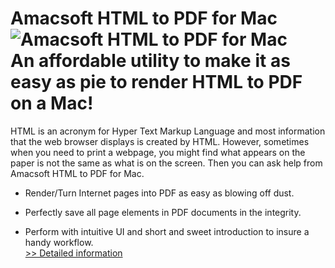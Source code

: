 # Amacsoft HTML to PDF for Mac<br />![Amacsoft HTML to PDF for Mac](https://mycommerce.akamaized.net/api/pimages/P300924624/BIG/300924624.PNG)<br />An affordable utility to make it as easy as pie to render HTML to PDF on a Mac!

HTML is an acronym for Hyper Text Markup Language and most information that the web browser displays is created by HTML. However, sometimes when you need to print a webpage, you might find what appears on the paper is not the same as what is on the screen. Then you can ask help from Amacsoft HTML to PDF for Mac.

* Render/Turn Internet pages into PDF as easy as blowing off dust.

* Perfectly save all page elements in PDF documents in the integrity.

* Perform with intuitive UI and short and sweet introduction to insure a handy workflow.<br />[>> Detailed information](https://secure.shareit.com/shareit/product.html?productid=300924624&affiliateid=200057808)